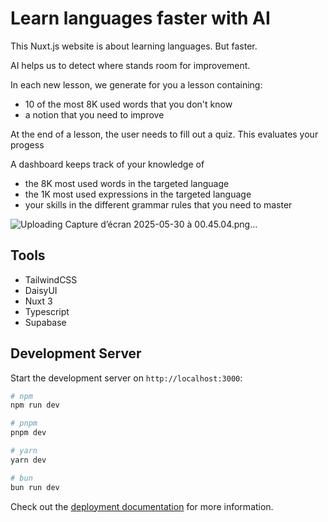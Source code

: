 # Learn languages faster with AI

This Nuxt.js website is about learning languages. But faster.

AI helps us to detect where stands room for improvement.

In each new lesson, we generate for you a lesson containing: 
- 10 of the most 8K used words that you don't know
- a notion that you need to improve

At the end of a lesson, the user needs to fill out a quiz.
This evaluates your progess

A dashboard keeps track of your knowledge of
- the 8K most used words in the targeted language
- the 1K most used expressions in the targeted language
- your skills in the different grammar rules that you need to master


![Uploading Capture d’écran 2025-05-30 à 00.45.04.png…]()




## Tools

- TailwindCSS
- DaisyUI
- Nuxt 3
- Typescript
- Supabase


## Development Server

Start the development server on `http://localhost:3000`:

```bash
# npm
npm run dev

# pnpm
pnpm dev

# yarn
yarn dev

# bun
bun run dev
```


Check out the [deployment documentation](https://nuxt.com/docs/getting-started/deployment) for more information.
